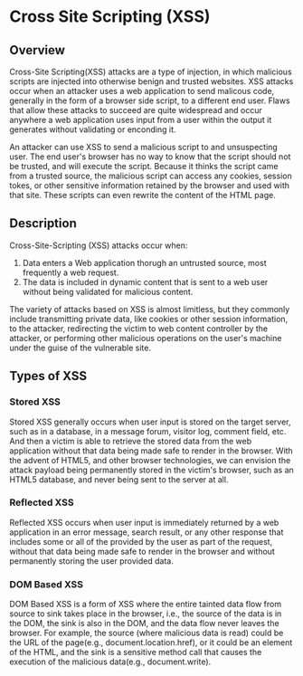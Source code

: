 # Cross Site Scripting (XSS)

## Overview
Cross-Site Scripting(XSS) attacks are a type of injection, in which malicious scripts are injected into otherwise benign and trusted websites. XSS attacks occur when an attacker uses a web application to send malicous code, generally in the form of a browser side script, to a different end user. Flaws that allow these attacks to succeed are quite widespread and occur anywhere a web application uses input from a user within the output it generates without validating or enconding it.

An attacker can use XSS to send a malicious script to and unsuspecting user.
The end user's browser has no way to know that the script should not be trusted, and will execute the script. Because it thinks the script came from a trusted source, the malicious script can access any cookies, session tokes, or other sensitive information retained by the browser and used with that site.
These scripts can even rewrite the content of the HTML page.

## Description
Cross-Site-Scripting (XSS) attacks occur when:
1. Data enters a Web application thorugh an untrusted source, most frequently a web request.
2. The data is included in dynamic content that is sent to a web user without being validated for malicious content.

The variety of attacks based on XSS is almost limitless, but they commonly include transmitting private data, like cookies or other session information, to the attacker, redirecting the victim to web content controller by the attacker, or performing other malicious operations on the user's machine under the guise of the vulnerable site.

## Types of XSS

### Stored XSS
Stored XSS generally occurs when user input is stored on the target server, such as in a database, in a message forum, visitor log, comment field, etc.
And then a victim is able to retrieve the stored data from the web application without that data being made safe to render in the browser. With the advent of HTML5, and other browser technologies, we can envision the attack payload being permanently stored in the victim's browser, such as an HTML5 database, and never being sent to the server at all.

### Reflected XSS
Reflected XSS occurs when user input is immediately returned by a web application in an error message, search result, or any other response that includes some or all of the provided by the user as part of the request, without that data being made safe to render in the browser and without permanently storing the user provided data.

### DOM Based XSS
DOM Based XSS is a form of XSS where the entire tainted data flow from source to sink takes place in the browser, i.e., the source of the data is in the DOM, the sink is also in the DOM, and the data flow never leaves the browser. For example, the source (where malicious data is read) could be the URL of the page(e.g., document.location.href), or it could be an element of the HTML, and the sink is a sensitive method call that causes the execution of the malicious data(e.g., document.write).
